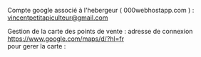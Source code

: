 Compte google associé à l'hebergeur ( 000webhostapp.com ) : vincentpetitapiculteur@gmail.com

Gestion de la carte des points de vente :
adresse de connexion https://www.google.com/maps/d/?hl=fr  
pour gerer la carte : 

